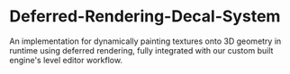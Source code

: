 # Deferred-Rendering-Decal-System
An implementation for dynamically painting textures onto 3D geometry in runtime using deferred rendering, fully integrated with our custom built engine's level editor workflow.
